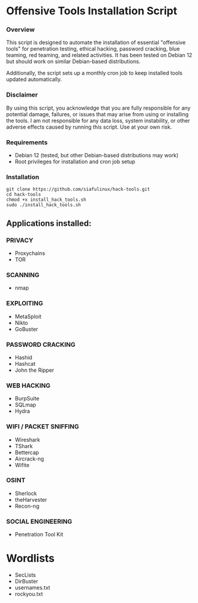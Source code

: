 # Offensive Tools Installation Script

### Overview

This script is designed to automate the installation of essential "offensive tools" for penetration testing, ethical hacking, password cracking, blue teaming, red teaming, and related activities. It has been tested on Debian 12 but should work on similar Debian-based distributions.

Additionally, the script sets up a monthly cron job to keep installed tools updated automatically.

### Disclaimer

By using this script, you acknowledge that you are fully responsible for any potential damage, failures, or issues that may arise from using or installing the tools. I am not responsible for any data loss, system instability, or other adverse effects caused by running this script. Use at your own risk.

### Requirements

  * Debian 12 (tested, but other Debian-based distributions may work)
  * Root privileges for installation and cron job setup

### Installation
    git clone https://github.com/siafulinux/hack-tools.git
    cd hack-tools
    chmod +x install_hack_tools.sh
    sudo ./install_hack_tools.sh
    
## Applications installed:

### PRIVACY

  * Proxychains
  * TOR
  
### SCANNING

  * nmap

### EXPLOITING

  * MetaSploit
  * Nikto
  * GoBuster

### PASSWORD CRACKING

  * Hashid
  * Hashcat
  * John the Ripper

### WEB HACKING

  * BurpSuite
  * SQLmap
  * Hydra

### WIFI / PACKET SNIFFING

  * Wireshark
  * TShark
  * Bettercap
  * Aircrack-ng
  * Wifite

### OSINT

  * Sherlock
  * theHarvester
  * Recon-ng

### SOCIAL ENGINEERING

  * Penetration Tool Kit

# Wordlists

  * SecLists
  * DirBuster
  * usernames.txt
  * rockyou.txt


